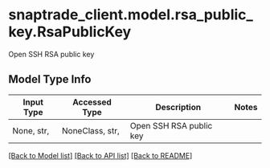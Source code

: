 # snaptrade_client.model.rsa_public_key.RsaPublicKey

Open SSH RSA public key

## Model Type Info
Input Type | Accessed Type | Description | Notes
------------ | ------------- | ------------- | -------------
None, str,  | NoneClass, str,  | Open SSH RSA public key | 

[[Back to Model list]](../../README.md#documentation-for-models) [[Back to API list]](../../README.md#documentation-for-api-endpoints) [[Back to README]](../../README.md)


